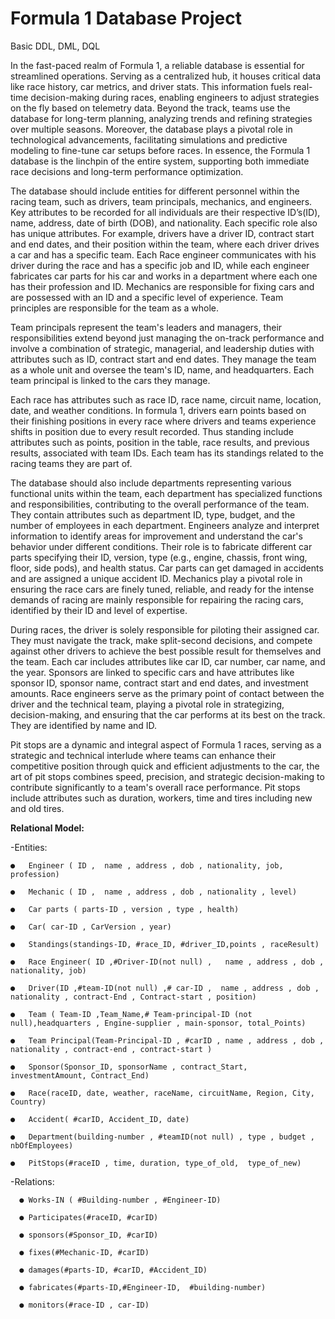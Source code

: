 # Formula 1 Database Project


Basic DDL, DML, DQL

In the fast-paced realm of Formula 1, a reliable database is essential for streamlined operations. Serving as a centralized hub, it houses critical data like race history, car metrics, and driver stats. This information fuels real-time decision-making during races, enabling engineers to adjust strategies on the fly based on telemetry data. Beyond the track, teams use the database for long-term planning, analyzing trends and refining strategies over multiple seasons. Moreover, the database plays a pivotal role in technological advancements, facilitating simulations and predictive modeling to fine-tune car setups before races. In essence, the Formula 1 database is the linchpin of the entire system, supporting both immediate race decisions and long-term performance optimization.

The database should include entities for different personnel within the racing team, such as drivers, team principals, mechanics, and engineers. Key attributes to be recorded for all individuals are their respective ID’s(ID), name, address, date of birth (DOB), and nationality. Each specific role also has unique attributes. For example, drivers have a driver ID, contract start and end dates, and their position within the team, where each driver drives a car and has a specific team. Each Race engineer communicates with his driver during the race and has a specific job and ID, while each engineer fabricates car parts for his car and works in a department where each one has their profession and ID. Mechanics are responsible for fixing cars and are possessed with an ID and a specific level of experience. Team principles are responsible for the team as a whole.

Team principals represent the team's leaders and managers, their responsibilities extend beyond just managing the on-track performance and involve a combination of strategic, managerial, and leadership duties with attributes such as ID, contract start and end dates. They manage the team as a whole unit and oversee the team's ID, name, and headquarters. Each team principal is linked to the cars they manage.

Each race has attributes such as race ID, race name, circuit name, location, date, and weather conditions. In formula 1, drivers earn points based on their finishing positions in every race where drivers and teams experience shifts in position due to every result recorded. Thus standing include attributes such as points, position in the table, race results, and previous results, associated with team IDs. Each team has its standings related to the racing teams they are part of.

The database should also include departments representing various functional units within the team, each department has specialized functions and responsibilities, contributing to the overall performance of the team. They contain attributes such as department ID, type, budget, and the number of employees in each department. Engineers analyze and interpret information to identify areas for improvement and understand the car's behavior under different conditions. Their role is to fabricate different car parts specifying their ID, version, type (e.g., engine, chassis, front wing, floor, side pods), and health status. Car parts can get damaged in accidents and are assigned a unique accident ID. Mechanics play a pivotal role in ensuring the race cars are finely tuned, reliable, and ready for the intense demands of racing are mainly responsible for repairing the racing cars, identified by their ID and level of expertise.



During races, the driver is solely responsible for piloting their assigned car. They must navigate the track, make split-second decisions, and compete against other drivers to achieve the best possible result for themselves and the team. Each car includes attributes like car ID, car number, car name, and the year. Sponsors are linked to specific cars and have attributes like sponsor ID, sponsor name, contract start and end dates, and investment amounts. Race engineers serve as the primary point of contact between the driver and the technical team, playing a pivotal role in strategizing, decision-making, and ensuring that the car performs at its best on the track. They are identified by name and ID.

Pit stops are a dynamic and integral aspect of Formula 1 races, serving as a strategic and technical interlude where teams can enhance their competitive position through quick and efficient adjustments to the car, the art of pit stops combines speed, precision, and strategic decision-making to contribute significantly to a team's overall race performance. Pit stops include attributes such as duration, workers, time and tires including new and old tires. 



**Relational Model:**

  -Entities:
  
    ●	Engineer ( ID ,  name , address , dob , nationality, job, profession) 
    
    ●	Mechanic ( ID ,  name , address , dob , nationality , level)
    
    ●	Car parts ( parts-ID , version , type , health) 
    
    ●	Car( car-ID , CarVersion , year)
    
    ●	Standings(standings-ID, #race_ID, #driver_ID,points , raceResult)
    
    ●	Race Engineer( ID ,#Driver-ID(not null) ,   name , address , dob , nationality, job)
    
    ●	Driver(ID ,#team-ID(not null) ,# car-ID ,  name , address , dob , nationality , contract-End , Contract-start , position)
    
    ●	Team ( Team-ID ,Team_Name,# Team-principal-ID (not null),headquarters , Engine-supplier , main-sponsor, total_Points)
    
    ●	Team Principal(Team-Principal-ID , #carID , name , address , dob , nationality , contract-end , contract-start )
    
    ●	Sponsor(Sponsor_ID, sponsorName , contract_Start, investmentAmount, Contract_End)
    
    ●	Race(raceID, date, weather, raceName, circuitName, Region, City, Country)
    
    ●	Accident( #carID, Accident_ID, date)
    
    ●	Department(building-number , #teamID(not null) , type , budget , nbOfEmployees)
    
    ●	PitStops(#raceID , time, duration, type_of_old,  type_of_new)

  -Relations:
  
      ●	Works-IN ( #Building-number , #Engineer-ID) 
      
      ●	Participates(#raceID, #carID)
      
      ●	sponsors(#Sponsor_ID, #carID)
      
      ●	fixes(#Mechanic-ID, #carID)
      
      ●	damages(#parts-ID, #carID, #Accident_ID)
      
      ●	fabricates(#parts-ID,#Engineer-ID,  #building-number)
      
      ●	monitors(#race-ID , car-ID)
